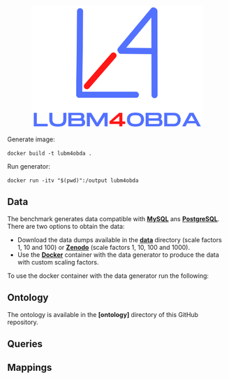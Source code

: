 <p align="center">
<img src="https://github.com/oeg-upm/lubm4obda/blob/main/logo.png" height="280" alt="morph">
</p>

Generate image:

`docker build -t lubm4obda .`

Run generator:

`docker run -itv "$(pwd)":/output lubm4obda`

## Data

The benchmark generates data compatible with **[MySQL](https://www.mysql.com/)** ans **[PostgreSQL](https://www.postgresql.org/)**. There are two options to obtain the data:

- Download the data dumps available in the **[data](https://github.com/oeg-upm/lubm4obda/tree/main/data)** directory (scale factors 1, 10 and 100) or **[Zenodo]()** (scale factors 1, 10, 100 and 1000).
- Use the **[Docker]()** container with the data generator to produce the data with custom scaling factors.

To use the docker container with the data generator run the following:

## Ontology

The ontology is available in the **[ontology]** directory of this GitHub repository.

## Queries

## Mappings
